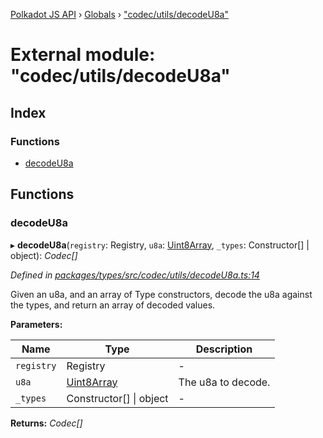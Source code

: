 [Polkadot JS API](../README.md) › [Globals](../globals.md) › ["codec/utils/decodeU8a"](_codec_utils_decodeu8a_.md)

# External module: "codec/utils/decodeU8a"

## Index

### Functions

* [decodeU8a](_codec_utils_decodeu8a_.md#decodeu8a)

## Functions

###  decodeU8a

▸ **decodeU8a**(`registry`: Registry, `u8a`: [Uint8Array](../classes/_codec_raw_.raw.md#static-uint8array), `_types`: Constructor[] | object): *Codec[]*

*Defined in [packages/types/src/codec/utils/decodeU8a.ts:14](https://github.com/polkadot-js/api/blob/8889e69341/packages/types/src/codec/utils/decodeU8a.ts#L14)*

Given an u8a, and an array of Type constructors, decode the u8a against the
types, and return an array of decoded values.

**Parameters:**

Name | Type | Description |
------ | ------ | ------ |
`registry` | Registry | - |
`u8a` | [Uint8Array](../classes/_codec_raw_.raw.md#static-uint8array) | The u8a to decode. |
`_types` | Constructor[] &#124; object | - |

**Returns:** *Codec[]*
